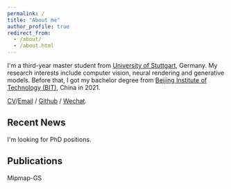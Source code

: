 ```yaml
---
permalink: /
title: "About me"
author_profile: true
redirect_from: 
  - /about/
  - /about.html
---
```


I'm a third-year master student from [University of Stuttgart](https://www.uni-stuttgart.de/en/), Germany. My research interests include computer vision, neural rendering and generative models. Before that, I got my bachelor degree from [Beijing Institute of Technology (BIT)](https://english.bit.edu.cn/), China in 2021.

[CV](../assets/cv_github.pdf)/[Email](mailto:st179481@stud.uni-stuttgart.de) / [Github](https://github.com/renaissanceee) / [Wechat](../images/wechat.jpg).

## Recent News
I'm looking for PhD positions.
## Publications
Mipmap-GS
